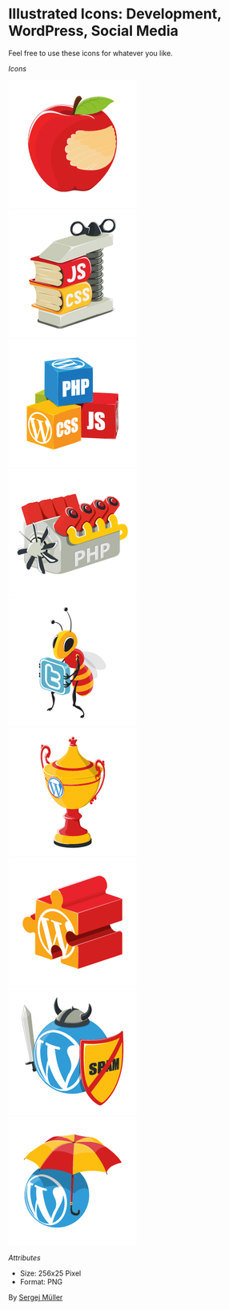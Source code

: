 # Illustrated Icons: Development, WordPress, Social Media

Feel free to use these icons for whatever you like.

*Icons*

![Apple](icons/apple.png)
![JS-CSS](icons/js-css.png)
![PHP-CSS-JS](icons/php-css-js.png)
![PHP](icons/php.png)
![Twitter](icons/twitter.png)
![WordPress](icons/wordpress1.png)
![WordPress](icons/wordpress2.png)
![WordPress](icons/wordpress3.png)
![WordPress](icons/wordpress4.png)

*Attributes*

* Size: 256x25 Pixel
* Format: PNG


By [Sergej Müller](https://sergejmueller.github.io)